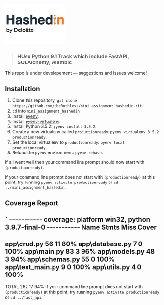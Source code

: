 # ![Mini assignment](hashedin.png)

> ### HUex Python 9.1 Track which include FastAPI, SQLAlchemy, Alembic



This repo is under developement — suggestions and issues welcome!

## Installation

1. Clone this repository: `git clone https://github.com/theRuthless/mini_assignment_hashedin.git`.
2. `cd` into `mini_assignment_hashedin`
3. Install [pyenv](https://github.com/yyuu/pyenv#installation).
4. Install [pyenv-virtualenv](https://github.com/yyuu/pyenv-virtualenv#installation).
5. Install Python 3.5.2: `pyenv install 3.5.2`.
6. Create a new virtualenv called `productionready`: `pyenv virtualenv 3.5.2 productionready`.
7. Set the local virtualenv to `productionready`: `pyenv local productionready`.
8. Reload the `pyenv` environment: `pyenv rehash`.

If all went well then your command line prompt should now start with `(productionready)`.

If your command line prompt does not start with `(productionready)` at this point, try running `pyenv activate productionready` or `cd ../mini_assignment_hashedin`. 

## Coverage Report
`
----------- coverage: platform win32, python 3.9.7-final-0 -----------
Name               Stmts   Miss  Cover
--------------------------------------
app\crud.py           56     11    80%
app\database.py        7      0   100%
app\main.py           83      3    96%
app\models.py         48      3    94%
app\schemas.py        55      0   100%
app\test_main.py       9      0   100%
app\utils.py           4      0   100%
--------------------------------------
TOTAL                262     17    94%
If your command line prompt does not start with `(productionready)` at this point, try running `pyenv activate productionready` or `cd ../fast_api`. 
`
